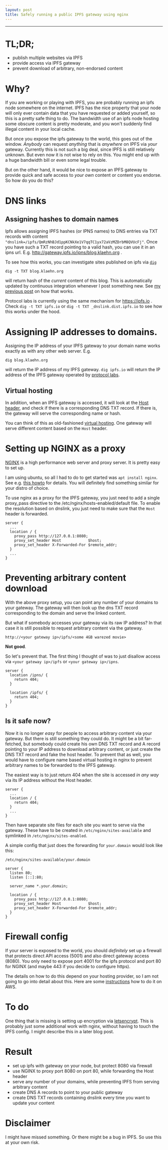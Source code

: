 ```yaml
---
layout: post
title: Safely running a public IPFS gateway using nginx
---
```


-----

# TL;DR;

- publish multiple websites via IPFS
- provide access via IPFS gateway
- prevent download of arbitrary, non-endorsed content

# Why?

If you are working or playing with IPFS, you are probably running an ipfs node somewhere on the internet. IPFS has the nice property that your node will only ever contain data that you have requested or added yourself, so this is a pretty safe thing to do. The bandwidth use of an ipfs node hosting some obscure content is pretty moderate, and you won't suddenly find illegal content in your local cache.

But once you expose the ipfs gateway to the world, this goes out of the window. *Anybody* can request *anything* that is *anywhere* on IPFS via *your* gateway. Currently this is not such a big deal, since IPFS is still relatively unknown. But even now it is not wise to rely on this. You might end up with a huge bandwidth bill or even some legal trouble.

But on the other hand, it would be nice to expose an IPFS gateway to provide quick and safe access to *your own* content or content you endorse. So how do you do this?

# DNS links

## Assigning hashes to domain names

Ipfs allows assigning IPFS hashes (or IPNS names) to DNS entries via TXT records with content `"dnslink=/ipfs/QmRzNhBJd1ppKCNkXe1V7qqTC1yx72aVzMZDrbM8QVUcFj"`. Once you have such a TXT record pointing to a valid hash, you can use it in an ipns url. E.g. http://gateway.ipfs.io/ipns/blog.klaehn.org .

To see how this works, you can investigate sites published on ipfs via [`dig`](https://linux.die.net/man/1/dig)

```shell
dig -t TXT blog.klaehn.org
```

will return hash of the *current* content of this blog. This is automatically updated by continuous integration whenever I post something new. See [my previous post](http://blog.klaehn.org/2018/06/06/publish-blog-on-ipfs/) on how that works.

Protocol labs is currently using the same mechanism for https://ipfs.io . Check `dig -t TXT ipfs.io` or `dig -t TXT _dnslink.dist.ipfs.io` to see how this works under the hood.

# Assigning IP addresses to domains.

Assigning the IP address of your IPFS gateway to your domain name works exactly as with any other web server. E.g. 

```shell
dig blog.klaehn.org
```

will return the IP address of my IPFS gateway. `dig ipfs.io` will return the IP address of the IPFS gateway operated by [protocol labs](https://protocol.ai/).

## Virtual hosting

In addition, when an IPFS gateway is accessed, it will look at the [Host header](https://developer.mozilla.org/en-US/docs/Web/HTTP/Headers/Host), and check if there is a corresponding DNS TXT record. If there is, the gateway will serve the corresponding name or hash.

You can think of this as old-fashioned [virtual hosting](https://en.wikipedia.org/wiki/Virtual_hosting). One gateway will serve different content based on the `Host` header.

# Setting up NGINX as a proxy

[NGINX](https://www.nginx.com/) is a high performance web server and proxy server. It is pretty easy to set up.

I am using ubuntu, so all I had to do to get started was `apt install nginx`. See e.g. [this howto](https://www.digitalocean.com/community/tutorials/how-to-install-nginx-on-ubuntu-16-04) for details. You will definitely find something similar for your distro of choice.

To use nginx as a proxy for the IPFS gateway, you just need to add a single proxy_pass directive to the /etc/nginx/hosts-enabled/default file. To enable the resolution based on dnslink, you just need to make sure that the `Host` header is forwarded.

```
server {
  ...
  location / {
    proxy_pass http://127.0.0.1:8080;
    proxy_set_header Host            $host;
    proxy_set_header X-Forwarded-For $remote_addr;
  }
  ...
}
```

# Preventing arbitrary content download

With the above proxy setup, you can point any number of your domains to your gateway. The gateway will then look up the dns TXT record corresponding to the domain and serve the linked content.

But what if somebody accesses your gateway via its raw IP address? In that case it is still possible to request arbitrary content via the gateway.

`http://<your gateway ip>/ipfs/<some 4GB warezed movie>`

**Not good**.

So let's prevent that. The first thing I thought of was to just disallow access via `<your gateway ip>/ipfs` or `<your gateway ip>/ipns`.

```
server {
  location /ipns/ {
    return 404;
  }

  location /ipfs/ {
    return 404;
  }
}
```

## Is it safe now?

Now it is no longer *easy* for people to access arbitrary content via your gateway. But there is still something they could do. It might be a bit far-fetched, but somebody could create his own DNS TXT record and A record pointing to your IP address to download arbitrary content, or just create the DNS TXT record and fake the host header. To prevent that as well, you would have to configure name based virtual hosting in nginx to prevent arbitrary names to be forwarded to the IPFS gateway.

The easiest way is to just return 404 when the site is accessed *in any way* via its IP address without the Host header.

```
server {
  ...
  location / {
    return 404;
  }
  ...
}
```

Then have separate site files for each site you want to serve via the gateway. These have to be created in `/etc/nginx/sites-available` and symlinked in `/etc/nginx/sites-enabled`.

A simple config that just does the forwarding for `your.domain` would look like this:

`/etc/nginx/sites-available/your.domain`

```
server {
  listen 80;
  listen [::]:80;

  server_name *.your.domain;

  location / {
    proxy_pass http://127.0.0.1:8080;
    proxy_set_header Host            $host;
    proxy_set_header X-Forwarded-For $remote_addr;
  }
}
```

# Firewall config

If your server is exposed to the world, you should *definitely* set up a firewall that protects direct API access (5001) and also direct gateway access (8080). You only need to expose port 4001 for the ipfs protocol and port 80 for NGINX (and maybe 443 if you decide to configure https).

The details on how to do this depend on your hosting provider, so I am not going to go into detail about this. Here are some [instructions](https://docs.aws.amazon.com/AWSEC2/latest/UserGuide/using-network-security.html#adding-security-group-rule) how to do it on AWS.

# To do

One thing that is missing is setting up encryption via [letsencrypt](https://letsencrypt.org/). This is probably just some additional work with nginx, without having to touch the IPFS config. I might describe this in a later blog post. 

# Result

- set up ipfs with gateway on your node, but protect 8080 via firewall
- use NGINX to proxy port 8080 on port 80, while forwarding the Host header
- serve any number of your domains, while preventing IPFS from serving arbitrary content
- create DNS A records to point to your public gateway
- create DNS TXT records containing dnslink every time you want to update your content

# Disclaimer

I might have missed something. Or there might be a bug in IPFS. So use this at your own risk.
